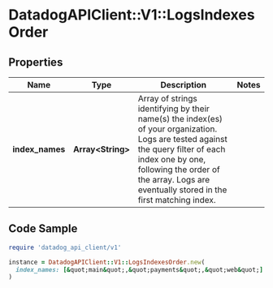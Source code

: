 # DatadogAPIClient::V1::LogsIndexesOrder

## Properties

| Name | Type | Description | Notes |
| ---- | ---- | ----------- | ----- |
| **index_names** | **Array&lt;String&gt;** | Array of strings identifying by their name(s) the index(es) of your organization. Logs are tested against the query filter of each index one by one, following the order of the array. Logs are eventually stored in the first matching index. |  |

## Code Sample

```ruby
require 'datadog_api_client/v1'

instance = DatadogAPIClient::V1::LogsIndexesOrder.new(
  index_names: [&quot;main&quot;,&quot;payments&quot;,&quot;web&quot;]
)
```

